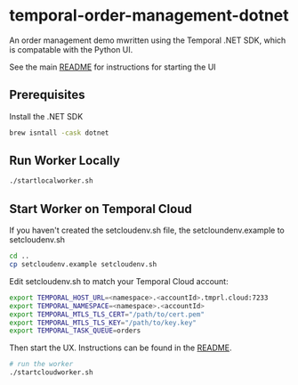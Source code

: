 # temporal-order-management-dotnet

An order management demo  mwritten using the Temporal .NET SDK, which is compatable with the Python UI.

See the main [README](../README.md) for instructions for starting the UI

## Prerequisites
Install the .NET SDK
```bash
brew isntall -cask dotnet
```

## Run Worker Locally
```bash
./startlocalworker.sh
```

## Start Worker on Temporal Cloud

If you haven't created the setcloudenv.sh file, the setcloundenv.example to setcloudenv.sh

```bash
cd ..
cp setcloudenv.example setcloudenv.sh
```
Edit setcloudenv.sh to match your Temporal Cloud account:

```bash
export TEMPORAL_HOST_URL=<namespace>.<accountId>.tmprl.cloud:7233
export TEMPORAL_NAMESPACE=<namespace>.<accountId>
export TEMPORAL_MTLS_TLS_CERT="/path/to/cert.pem"
export TEMPORAL_MTLS_TLS_KEY="/path/to/key.key"
export TEMPORAL_TASK_QUEUE=orders
```

Then start the UX. Instructions can be found in the [README](../README.md).

```bash
# run the worker 
./startcloudworker.sh
```

